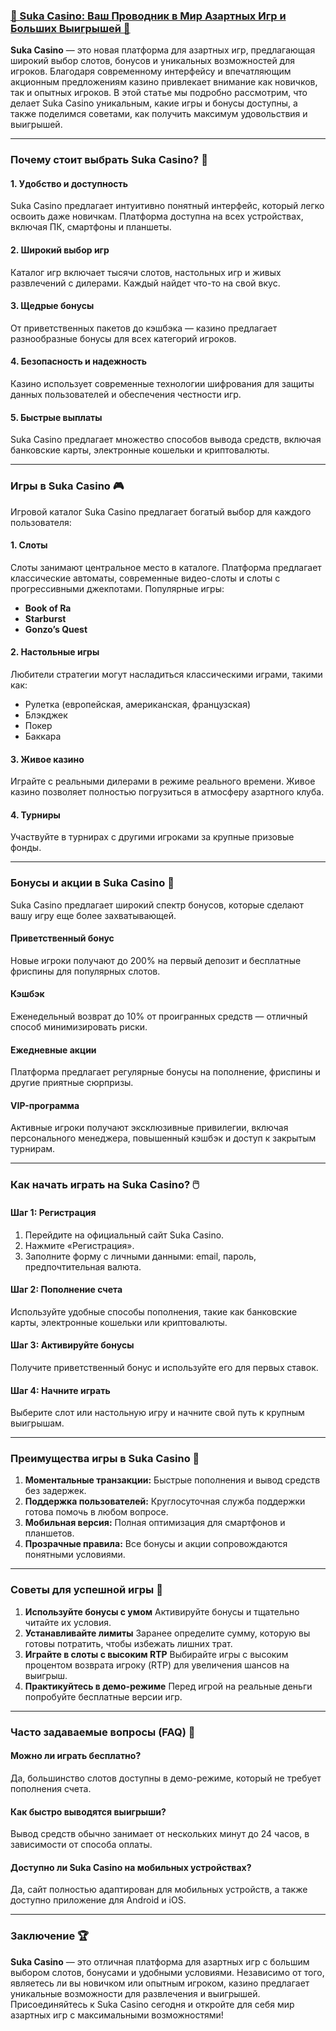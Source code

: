 ### [🎰 Suka Casino: Ваш Проводник в Мир Азартных Игр и Больших Выигрышей 🌟](https://s-four-way.com?source=jud\&pid=30697)

**Suka Casino** — это новая платформа для азартных игр, предлагающая широкий выбор слотов, бонусов и уникальных возможностей для игроков. Благодаря современному интерфейсу и впечатляющим акционным предложениям казино привлекает внимание как новичков, так и опытных игроков. В этой статье мы подробно рассмотрим, что делает Suka Casino уникальным, какие игры и бонусы доступны, а также поделимся советами, как получить максимум удовольствия и выигрышей.

***

### Почему стоит выбрать Suka Casino? 🎯

#### 1. Удобство и доступность

Suka Casino предлагает интуитивно понятный интерфейс, который легко освоить даже новичкам. Платформа доступна на всех устройствах, включая ПК, смартфоны и планшеты.

#### 2. Широкий выбор игр

Каталог игр включает тысячи слотов, настольных игр и живых развлечений с дилерами. Каждый найдет что-то на свой вкус.

#### 3. Щедрые бонусы

От приветственных пакетов до кэшбэка — казино предлагает разнообразные бонусы для всех категорий игроков.

#### 4. Безопасность и надежность

Казино использует современные технологии шифрования для защиты данных пользователей и обеспечения честности игр.

#### 5. Быстрые выплаты

Suka Casino предлагает множество способов вывода средств, включая банковские карты, электронные кошельки и криптовалюты.

***

### Игры в Suka Casino 🎮

Игровой каталог Suka Casino предлагает богатый выбор для каждого пользователя:

#### 1. Слоты

Слоты занимают центральное место в каталоге. Платформа предлагает классические автоматы, современные видео-слоты и слоты с прогрессивными джекпотами. Популярные игры:

* **Book of Ra**
* **Starburst**
* **Gonzo’s Quest**

#### 2. Настольные игры

Любители стратегии могут насладиться классическими играми, такими как:

* Рулетка (европейская, американская, французская)
* Блэкджек
* Покер
* Баккара

#### 3. Живое казино

Играйте с реальными дилерами в режиме реального времени. Живое казино позволяет полностью погрузиться в атмосферу азартного клуба.

#### 4. Турниры

Участвуйте в турнирах с другими игроками за крупные призовые фонды.

***

### Бонусы и акции в Suka Casino 🎁

Suka Casino предлагает широкий спектр бонусов, которые сделают вашу игру еще более захватывающей.

#### Приветственный бонус

Новые игроки получают до 200% на первый депозит и бесплатные фриспины для популярных слотов.

#### Кэшбэк

Еженедельный возврат до 10% от проигранных средств — отличный способ минимизировать риски.

#### Ежедневные акции

Платформа предлагает регулярные бонусы на пополнение, фриспины и другие приятные сюрпризы.

#### VIP-программа

Активные игроки получают эксклюзивные привилегии, включая персонального менеджера, повышенный кэшбэк и доступ к закрытым турнирам.

***

### Как начать играть на Suka Casino? 🖱️

#### Шаг 1: Регистрация

1. Перейдите на официальный сайт Suka Casino.
2. Нажмите «Регистрация».
3. Заполните форму с личными данными: email, пароль, предпочтительная валюта.

#### Шаг 2: Пополнение счета

Используйте удобные способы пополнения, такие как банковские карты, электронные кошельки или криптовалюты.

#### Шаг 3: Активируйте бонусы

Получите приветственный бонус и используйте его для первых ставок.

#### Шаг 4: Начните играть

Выберите слот или настольную игру и начните свой путь к крупным выигрышам.

***

### Преимущества игры в Suka Casino 🚀

1. **Моментальные транзакции:** Быстрые пополнения и вывод средств без задержек.
2. **Поддержка пользователей:** Круглосуточная служба поддержки готова помочь в любом вопросе.
3. **Мобильная версия:** Полная оптимизация для смартфонов и планшетов.
4. **Прозрачные правила:** Все бонусы и акции сопровождаются понятными условиями.

***

### Советы для успешной игры 🔑

1. **Используйте бонусы с умом**
   Активируйте бонусы и тщательно читайте их условия.
2. **Устанавливайте лимиты**
   Заранее определите сумму, которую вы готовы потратить, чтобы избежать лишних трат.
3. **Играйте в слоты с высоким RTP**
   Выбирайте игры с высоким процентом возврата игроку (RTP) для увеличения шансов на выигрыш.
4. **Практикуйтесь в демо-режиме**
   Перед игрой на реальные деньги попробуйте бесплатные версии игр.

***

### Часто задаваемые вопросы (FAQ) 📝

#### Можно ли играть бесплатно?

Да, большинство слотов доступны в демо-режиме, который не требует пополнения счета.

#### Как быстро выводятся выигрыши?

Вывод средств обычно занимает от нескольких минут до 24 часов, в зависимости от способа оплаты.

#### Доступно ли Suka Casino на мобильных устройствах?

Да, сайт полностью адаптирован для мобильных устройств, а также доступно приложение для Android и iOS.

***

### Заключение 🏆

**Suka Casino** — это отличная платформа для азартных игр с большим выбором слотов, бонусами и удобными условиями. Независимо от того, являетесь ли вы новичком или опытным игроком, казино предлагает уникальные возможности для развлечения и выигрышей. Присоединяйтесь к Suka Casino сегодня и откройте для себя мир азартных игр с максимальными возможностями!
